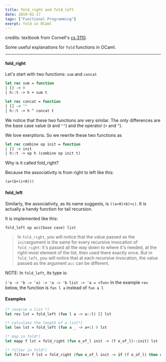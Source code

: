 ```yaml
---
title: fold_right and fold_left
date: 2019-01-17
tags: ["Functional Programming"]
exerpt: fold in OCaml
---
```


credits: textbook from Cornell's [cs 3110](https://www.cs.cornell.edu/courses/cs3110/2019sp/textbook/hop/fold_left.html).

Some useful explanations for `fold` functions in OCaml.

---

#### fold_right

Let's start with two functions: `sum` and `concat`

```ocaml
let rec sum = function
| [] -> 0
| h::t -> h + sum t

let rec concat = function
| [] -> ""
| h::t -> h ^ concat t
```

We notice that these two functions are very similar. The only differences are the base case value (`0` and `""`) and the operator (`+` and `^`).

We love exerptions. So we rewrite these two functions as

```ocaml
let rec combine op init = function
| [] -> init
| h::t -> op h (combine op init t)
```

Why is it called fold_right?

Because the associativity is from right to left like this:

`(a+(b+(c+0)))`

#### fold_left

Similarly, the associativity, as its name suggests, is `((a+0)+b)+c)`. It is actually a handy function for tail recursion.

It is implemented like this:

`fold_left op acc(base case) list`

> In `fold_right`, you will notice that the value passed as the `init`argument is the same for every recursive invocation of `fold_right`: it's passed all the way down to where it's needed, at the right-most element of the list, then used there exactly once. But in `fold_left`, you will notice that at each recursive invocation, the value passed as the argument `acc` can be different.

NOTE: In `fold_left`, its type is:

`('a -> 'b -> 'a) -> 'a -> 'b list -> 'a = <fun>`
In the example `rev` below, the function is `fun l a` instead of `fun a l`

#### Examples

```ocaml
(* reverse a list *)
let rev lst = fold_left (fun l a -> a::l) [] lst

(* calculate the length of a list*)
let len lst = fold_left (fun a _ -> a+1) 0 lst

(* map in fold*)
let mapp f lst = fold_right (fun e_of_l init -> (f e_of_l)::init) lst [] ;;

(* filter in fold*)
let filterr f lst = fold_right (fun e_of_l init -> if (f e_of_l) then e_of_l::init else init) lst [] ;;

```
